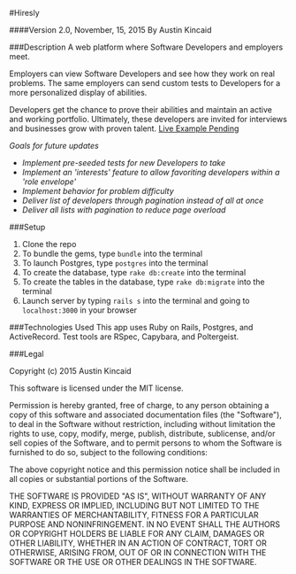 #Hiresly

####Version 2.0, November, 15, 2015
By Austin Kincaid

###Description
A web platform where Software Developers and employers meet.

Employers can view Software Developers and see how they work on real problems. The same employers can send custom tests to Developers for a more personalized display of abilities.

Developers get the chance to prove their abilities and maintain an active and working portfolio. Ultimately, these developers are invited for interviews and businesses grow with proven talent.
[Live Example Pending]()

_Goals for future updates_
* _Implement pre-seeded tests for new Developers to take_
* _Implement an 'interests' feature to allow favoriting developers within a 'role envelope'_
* _Implement behavior for problem difficulty_
* _Deliver list of developers through pagination instead of all at once_
* _Deliver all lists with pagination to reduce page overload_

###Setup
1. Clone the repo
2. To bundle the gems, type `bundle` into the terminal
3. To launch Postgres, type `postgres` into the terminal
4. To create the database, type `rake db:create` into the terminal
5. To create the tables in the database, type `rake db:migrate` into the terminal
6. Launch server by typing `rails s` into the terminal and going to `localhost:3000` in your browser

###Technologies Used
This app uses Ruby on Rails, Postgres, and ActiveRecord. Test tools are RSpec, Capybara, and Poltergeist.

###Legal

Copyright (c) 2015 Austin Kincaid

This software is licensed under the MIT license.

Permission is hereby granted, free of charge, to any person obtaining a copy of this software and associated documentation files (the "Software"), to deal in the Software without restriction, including without limitation the rights to use, copy, modify, merge, publish, distribute, sublicense, and/or sell copies of the Software, and to permit persons to whom the Software is furnished to do so, subject to the following conditions:

The above copyright notice and this permission notice shall be included in all copies or substantial portions of the Software.

THE SOFTWARE IS PROVIDED "AS IS", WITHOUT WARRANTY OF ANY KIND, EXPRESS OR IMPLIED, INCLUDING BUT NOT LIMITED TO THE WARRANTIES OF MERCHANTABILITY, FITNESS FOR A PARTICULAR PURPOSE AND NONINFRINGEMENT. IN NO EVENT SHALL THE AUTHORS OR COPYRIGHT HOLDERS BE LIABLE FOR ANY CLAIM, DAMAGES OR OTHER LIABILITY, WHETHER IN AN ACTION OF CONTRACT, TORT OR OTHERWISE, ARISING FROM, OUT OF OR IN CONNECTION WITH THE SOFTWARE OR THE USE OR OTHER DEALINGS IN THE SOFTWARE.
